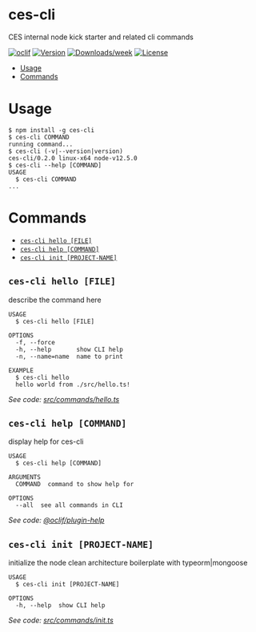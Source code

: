 ces-cli
=======

CES internal node kick starter and related cli commands

[![oclif](https://img.shields.io/badge/cli-oclif-brightgreen.svg)](https://oclif.io)
[![Version](https://img.shields.io/npm/v/ces-cli.svg)](https://npmjs.org/package/ces-cli)
[![Downloads/week](https://img.shields.io/npm/dw/ces-cli.svg)](https://npmjs.org/package/ces-cli)
[![License](https://img.shields.io/npm/l/ces-cli.svg)](https://github.com/sudharsan-gandhi/ces-cli/blob/master/package.json)

<!-- toc -->
* [Usage](#usage)
* [Commands](#commands)
<!-- tocstop -->
# Usage
<!-- usage -->
```sh-session
$ npm install -g ces-cli
$ ces-cli COMMAND
running command...
$ ces-cli (-v|--version|version)
ces-cli/0.2.0 linux-x64 node-v12.5.0
$ ces-cli --help [COMMAND]
USAGE
  $ ces-cli COMMAND
...
```
<!-- usagestop -->
# Commands
<!-- commands -->
* [`ces-cli hello [FILE]`](#ces-cli-hello-file)
* [`ces-cli help [COMMAND]`](#ces-cli-help-command)
* [`ces-cli init [PROJECT-NAME]`](#ces-cli-init-project-name)

## `ces-cli hello [FILE]`

describe the command here

```
USAGE
  $ ces-cli hello [FILE]

OPTIONS
  -f, --force
  -h, --help       show CLI help
  -n, --name=name  name to print

EXAMPLE
  $ ces-cli hello
  hello world from ./src/hello.ts!
```

_See code: [src/commands/hello.ts](https://github.com/sudharsan-gandhi/ces-cli/blob/v0.2.0/src/commands/hello.ts)_

## `ces-cli help [COMMAND]`

display help for ces-cli

```
USAGE
  $ ces-cli help [COMMAND]

ARGUMENTS
  COMMAND  command to show help for

OPTIONS
  --all  see all commands in CLI
```

_See code: [@oclif/plugin-help](https://github.com/oclif/plugin-help/blob/v2.2.1/src/commands/help.ts)_

## `ces-cli init [PROJECT-NAME]`

initialize the node clean architecture boilerplate with typeorm|mongoose

```
USAGE
  $ ces-cli init [PROJECT-NAME]

OPTIONS
  -h, --help  show CLI help
```

_See code: [src/commands/init.ts](https://github.com/sudharsan-gandhi/ces-cli/blob/v0.2.0/src/commands/init.ts)_
<!-- commandsstop -->
